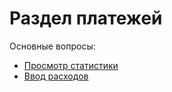 # Раздел платежей

Основные вопросы:

* [Просмотр статистики](../to-do-section/viewing-statistics.md)
* [Ввод расходов](entering-expenses.md)
